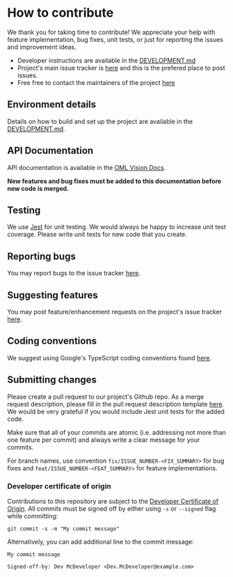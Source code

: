 # How to contribute

We thank you for taking time to contribute! We appreciate your help with feature implementation, bug fixes, unit tests, or just for reporting the issues and improvement ideas.

- Developer instructions are available in the [DEVELOPMENT.md](DEVELOPMENT.md)
- Project's main issue tracker is [here](https://github.com/opencaesar/oml-vision/issues/new/choose) and this is the prefered place to post issues. 
- Free free to contact the maintainers of the project [here](https://www.opencaesar.io/contributors/)

## Environment details

Details on how to build and set up the project are available in the [DEVELOPMENT.md](DEVELOPMENT.md).

## API Documentation

API documentation is available in the [OML Vision Docs](http://www.opencaesar.io/oml-vision-docs/).  

**New features and bug fixes must be added to this documentation before new code is merged.**

## Testing

We use [Jest](https://jestjs.io/) for unit testing. We would always be happy to increase unit test coverage. Please write unit tests for new code that you create.

## Reporting bugs

You may report bugs to the issue tracker [here](https://github.com/opencaesar/oml-vision/issues/new/choose). 

## Suggesting features

You may post feature/enhancement requests on the project's issue tracker [here](https://github.com/opencaesar/oml-vision/issues/new/choose).

## Coding conventions

We suggest using Google's TypeScript coding conventions found [here](https://google.github.io/styleguide/tsguide.html).

## Submitting changes

Please create a pull request to our project's Github repo. As a merge request description, please fill in the pull request description template [here](https://github.com/opencaesar/oml-vision/pulls). We would be very grateful if you would include Jest unit tests for the added code.

Make sure that all of your commits are atomic (i.e. addressing not more than one feature per commit) and always write a clear message for your commits.

For branch names, use convention `fix/ISSUE_NUMBER-<FIX_SUMMARY>` for bug fixes and `feat/ISSUE_NUMBER-<FEAT_SUMMARY>` for feature implementations.

### Developer certificate of origin

Contributions to this repository are subject to the [Developer Certificate of Origin](DCO). All commits must be signed off by either using `-s` or `--signed` flag while committing:
```
git commit -s -m "My commit message"
```

Alternatively, you can add additional line to the commit message:

```
My commit message

Signed-off-by: Dev McDeveloper <Dev.McDeveloper@example.com>
```
